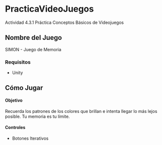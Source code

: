 # PracticaVideoJuegos
Actividad 4.3.1 Práctica Conceptos Básicos de Videojuegos

## Nombre del Juego

SIMON - Juego de Memoria

### Requisitos

- Unity 

## Cómo Jugar

#### Objetivo

Recuerda los patrones de los colores que brillan e intenta llegar lo más lejos posible. Tu memoria es tu límite.

#### Controles

- Botones Iterativos





